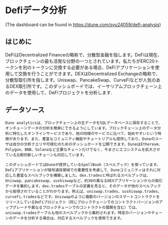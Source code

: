 # Defiデータ分析
(The dashboard can be found in https://dune.com/syu24059/defi-analysis)

## はじめに
  DeFiはDecentralized Financeの略称で、分散型金融を指します。DeFiは現在、ブロックチェーンの最も活発な分野の一つとされています。私たちがERC20トークンを別のトークンに交換する必要がある場合、DeFiアプリケーションを使用して交換を行うことができます。DEXはDecentralized Exchangeの略称で、分散型取引所を指します。Uniswap、PancakeSwap、CurveFiなどが人気のあるDEX取引所です。このダッシュボードでは、イーサリアムブロックチェーン上のデータを使用して、DeFiプロジェクトを分析します.

## データソース
    Dune analyticsは、ブロックチェーン上の生データをSQLデータベースに保存することで、オンチェーンデータの分析を簡単にできるようにしています。ブロックチェーン上のデータ分析に特化したオンラインサービスであり、他の同様のサービスに比べて、始めやすいという特徴があります。また、豊富なコミュニティ機能やチュートリアルも提供しており、Duneのユーザは自分の分析クエリや可視化のためのダッシュボードを公開できます。DuneはEthereum、Polygon、BNB、Solanaなど主要なチェーンだけでなく、今まさにエコシステムを拡大させている比較的新しいチェーンも対応しています。

    このダッシュボードではDuneが提供しているSpellBook（スペルブック）を使っています。DeFiアプリケーションが暗号通貨領域での重要性を考慮して、Duneコミュニティはそれに対応した豊富なスペルブックを構築しました。dex.tradesと呼ばれるスペルブックは、Uniswap、pancakeswap、sushiswapなど、約30の異なるDEXアプリケーションからの取引データを集約します。dex.tradesテーブルの定義を見ると、そのデータが他のスペルブックから取得されていることがわかります。例えば、uniswap.trades、sushiswap.trades、curvefi.tradesなどです。Uniswapのように複数のバージョンのスマートコントラクトをリリースしているDeFiプロジェクト（同じブロックチェーンでのコントラクトバージョンのアップグレードや異なるブロックチェーンでのコントラクトの展開を含む）では、uniswap.tradesテーブルも他のスペルブックから集約されます。特定のバージョンやチェーンのデータを分析する場合は、対応するスペルブックを使用できます。




